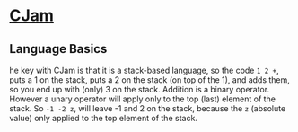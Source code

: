 # [CJam](https://sourceforge.net/p/cjam/wiki/Home/)

## Language Basics

he key with CJam is that it is a stack-based language, so the code `1 2 +`, puts a 1 on the stack, puts a 2 on the stack (on top of the 1), and adds them, so you end up with (only) 3 on the stack. Addition is a binary operator. However a unary operator will apply only to the top (last) element of the stack. So `-1 -2 z`, will leave -1 and 2 on the stack, because the `z` (absolute value) only applied to the top element of the stack.